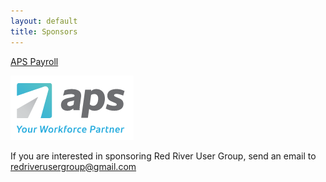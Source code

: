```yaml
---
layout: default
title: Sponsors
---
```

[APS Payroll](https://www.apspayroll.com/)

![APS Payroll](images/aps_logo.png)

If you are interested in sponsoring Red River User Group, send an email to [redriverusergroup@gmail.com](mailto:redriverusergroup@gmail.com)